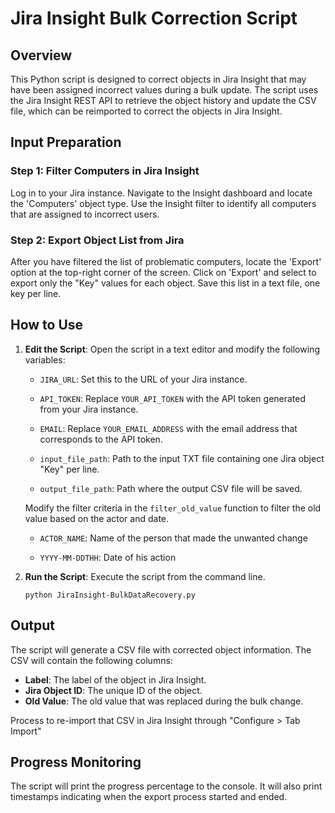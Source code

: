 # Jira Insight Bulk Correction Script

## Overview
This Python script is designed to correct objects in Jira Insight that may have been assigned incorrect values during a bulk update. The script uses the Jira Insight REST API to retrieve the object history and update the CSV file, which can be reimported to correct the objects in Jira Insight.

## Input Preparation

### Step 1: Filter Computers in Jira Insight

Log in to your Jira instance. Navigate to the Insight dashboard and locate the 'Computers' object type. Use the Insight filter to identify all computers that are assigned to incorrect users.

### Step 2: Export Object List from Jira

After you have filtered the list of problematic computers, locate the 'Export' option at the top-right corner of the screen. Click on 'Export' and select to export only the "Key" values for each object. Save this list in a text file, one key per line.

## How to Use

1. **Edit the Script**: Open the script in a text editor and modify the following variables:

    - `JIRA_URL`: Set this to the URL of your Jira instance.
    
    - `API_TOKEN`: Replace `YOUR_API_TOKEN` with the API token generated from your Jira instance.
    
    - `EMAIL`: Replace `YOUR_EMAIL_ADDRESS` with the email address that corresponds to the API token.

    - `input_file_path`: Path to the input TXT file containing one Jira object "Key" per line.
    
    - `output_file_path`: Path where the output CSV file will be saved.

    Modify the filter criteria in the `filter_old_value` function to filter the old value based on the actor and date.

    - `ACTOR_NAME`: Name of the person that made the unwanted change

    - `YYYY-MM-DDTHH`: Date of his action

3. **Run the Script**: Execute the script from the command line.

    ```
    python JiraInsight-BulkDataRecovery.py
    ```

## Output

The script will generate a CSV file with corrected object information. The CSV will contain the following columns:

- **Label**: The label of the object in Jira Insight.
- **Jira Object ID**: The unique ID of the object.
- **Old Value**: The old value that was replaced during the bulk change.

Process to re-import that CSV in Jira Insight through "Configure > Tab Import"

## Progress Monitoring

The script will print the progress percentage to the console. It will also print timestamps indicating when the export process started and ended.

